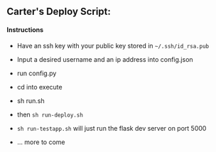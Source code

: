 ## Carter's Deploy Script:

#### Instructions

* Have an ssh key with your public key stored in `~/.ssh/id_rsa.pub`

* Input a desired username and an ip address into config.json

* run config.py

* cd into execute

* sh run.sh

* then ```sh run-deploy.sh```

* ```sh run-testapp.sh``` will just run the flask dev server on port 5000

* ... more to come

